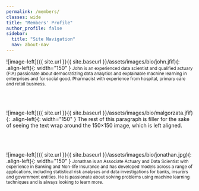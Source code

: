 ```yaml
---
permalink: /members/
classes: wide
title: "Members' Profile"
author_profile: false
sidebar:
  title: "Site Navigation"
  nav: about-nav
---
```


![image-left]({{ site.url }}{{ site.baseurl }}/assets/images/bio/john.jfif){: .align-left}{: width="150" } <small> John is an experienced data scientist and qualified actuary (FIA) passionate about democratizing data analytics and explainable machine learning in enterprises and for social good. Pharmacist with experience from hospital, primary care and retail business. </small>

<br>
<br>

![image-left]({{ site.url }}{{ site.baseurl }}/assets/images/bio/malgorzata.jfif){: .align-left}{: width="150" } The rest of this paragraph is filler for the sake of seeing the text wrap around the 150×150 image, which is left aligned.

<br>
<br>

![image-left]({{ site.url }}{{ site.baseurl }}/assets/images/bio/jonathan.jpg){: .align-left}{: width="150" } <small> Jonathan is an Associate Actuary and Data Scientist with experience in Banking and Non-life Insurance and has developed models across a range of applications, including statistical risk analyses and data investigations for banks, insurers and government entities. He is passionate about solving problems using machine learning techniques and is always looking to learn more. </small>
